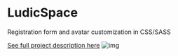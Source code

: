 # LudicSpace
 Registration form and avatar customization in CSS/SASS

[See full project description here](https://www.behance.net/gallery/151075787/Ludic-Space-UX-Front-end-Case-Study)
![img](https://mir-s3-cdn-cf.behance.net/project_modules/fs/cdf5d0151075787.6305a4b088c8b.gif)

